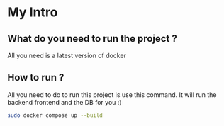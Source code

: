 # My Intro

## What do you need to run the project ?

All you need is a latest version of docker

## How to run ?

All you need to do to run this project is use this command. It will run the backend frontend and the DB for you :)

```bash
sudo docker compose up --build


